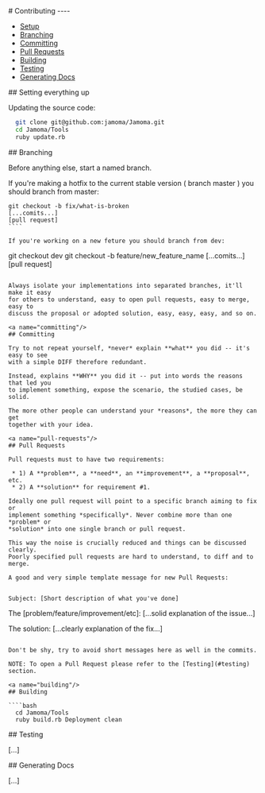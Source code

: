 <a name="contributing"/>
# Contributing
----

- [Setup](#setup)
- [Branching](#branching)
- [Committing](#committing)
- [Pull Requests](#pull-requests)
- [Building](#building)
- [Testing](#testing)
- [Generating Docs](#generating-docs)

<a name="setup"/>
## Setting everything up

Updating the source code:


````bash
  git clone git@github.com:jamoma/Jamoma.git
  cd Jamoma/Tools
  ruby update.rb
````

<a name="branching"/>
## Branching

Before anything else, start a named branch. 

If you're making a hotfix to the current stable version ( branch master ) you should branch from master:

`````
git checkout -b fix/what-is-broken
[...comits...]
[pull request]
````

If you're working on a new feture you should branch from dev:

`````
git checkout dev
git checkout -b feature/new_feature_name
[...comits...]
[pull request]
````

Always isolate your implementations into separated branches, it'll make it easy
for others to understand, easy to open pull requests, easy to merge, easy to 
discuss the proposal or adopted solution, easy, easy, easy, and so on.

<a name="committing"/>
## Committing

Try to not repeat yourself, *never* explain **what** you did -- it's easy to see
with a simple DIFF therefore redundant.

Instead, explains **WHY** you did it -- put into words the reasons that led you
to implement something, expose the scenario, the studied cases, be solid.

The more other people can understand your *reasons*, the more they can get
together with your idea.

<a name="pull-requests"/>
## Pull Requests

Pull requests must to have two requirements:

 * 1) A **problem**, a **need**, an **improvement**, a **proposal**, etc.
 * 2) A **solution** for requirement #1.

Ideally one pull request will point to a specific branch aiming to fix or
implement something *specifically*. Never combine more than one *problem* or
*solution* into one single branch or pull request.

This way the noise is crucially reduced and things can be discussed clearly.
Poorly specified pull requests are hard to understand, to diff and to merge.

A good and very simple template message for new Pull Requests:


Subject: [Short description of what you've done]

````
The [problem/feature/improvement/etc]:
[...solid explanation of the issue...]

The solution:
[...clearly explanation of the fix...]
````

Don't be shy, try to avoid short messages here as well in the commits.

NOTE: To open a Pull Request please refer to the [Testing](#testing) section.

<a name="building"/>
## Building

````bash
  cd Jamoma/Tools
  ruby build.rb Deployment clean
````

<a name="testing"/>
## Testing

[...]

<a name="docs"/>
## Generating Docs

[...]
